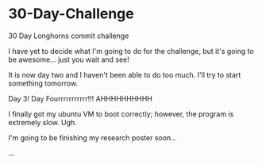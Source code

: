 # 30-Day-Challenge
30 Day Longhorns commit challenge

I have yet to decide what I'm going to do for the challenge, but it's going to be awesome...
just you wait and see!

It is now day two and I haven't been able to do too much. I'll try to start something tomorrow.

Day 3! Day Fourrrrrrrrrrr!!! AHHHHHHHHHH

I finally got my ubuntu VM to boot correctly; however, the program is extremely slow. Ugh.

I'm going to be finishing my research poster soon...

...

